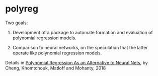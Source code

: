 # polyreg

Two goals:

1.  Development of a package to automate formation and evaluation of
    polynomial regression models.  

2.  Comparison to neural networks, on the speculation that the latter
    operate like polynomial regression models.

Details in [Polynomial Regression As an Alternative to Neural Nets](https://arxiv.org/abs/1806.06850), by Cheng, Khomtchouk, Matloff and Mohanty, 2018


